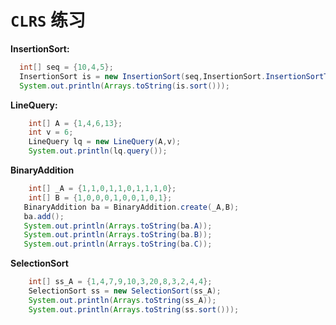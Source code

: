 # `CLRS` 练习
**InsertionSort:**

```java
  int[] seq = {10,4,5};
  InsertionSort is = new InsertionSort(seq,InsertionSort.InsertionSortType.ascending);
  System.out.println(Arrays.toString(is.sort()));
```
**LineQuery:**

```java
	int[] A = {1,4,6,13};
	int v = 6;
	LineQuery lq = new LineQuery(A,v);
	System.out.println(lq.query());
```

**BinaryAddition**

```java
	int[] _A = {1,1,0,1,1,0,1,1,1,0};
 	int[] B = {1,0,0,0,1,0,0,1,0,1};
   BinaryAddition ba = BinaryAddition.create(_A,B);
   ba.add();
   System.out.println(Arrays.toString(ba.A));
   System.out.println(Arrays.toString(ba.B));
   System.out.println(Arrays.toString(ba.C));
```
**SelectionSort**

```java
	int[] ss_A = {1,4,7,9,10,3,20,8,3,2,4,4};
   	SelectionSort ss = new SelectionSort(ss_A);
	System.out.println(Arrays.toString(ss_A));
	System.out.println(Arrays.toString(ss.sort()));
```
